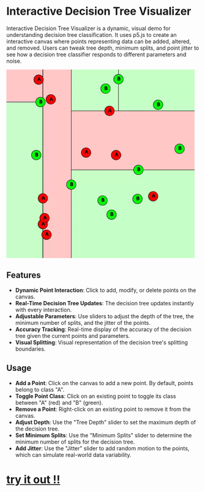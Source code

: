 # Interactive Decision Tree Visualizer

Interactive Decision Tree Visualizer is a dynamic, visual demo for understanding decision tree classification. It uses p5.js to create an interactive canvas where points representing data can be added, altered, and removed. Users can tweak tree depth, minimum splits, and point jitter to see how a decision tree classifier responds to different parameters and noise.

![demo](demo.gif)

## Features

- **Dynamic Point Interaction**: Click to add, modify, or delete points on the canvas.
- **Real-Time Decision Tree Updates**: The decision tree updates instantly with every interaction.
- **Adjustable Parameters**: Use sliders to adjust the depth of the tree, the minimum number of splits, and the jitter of the points.
- **Accuracy Tracking**: Real-time display of the accuracy of the decision tree given the current points and parameters.
- **Visual Splitting**: Visual representation of the decision tree's splitting boundaries.

## Usage

- **Add a Point**: Click on the canvas to add a new point. By default, points belong to class "A".
- **Toggle Point Class**: Click on an existing point to toggle its class between "A" (red) and "B" (green).
- **Remove a Point**: Right-click on an existing point to remove it from the canvas.
- **Adjust Depth**: Use the "Tree Depth" slider to set the maximum depth of the decision tree.
- **Set Minimum Splits**: Use the "Minimum Splits" slider to determine the minimum number of splits for the decision tree.
- **Add Jitter**: Use the "Jitter" slider to add random motion to the points, which can simulate real-world data variability.

# [try it out !!]()